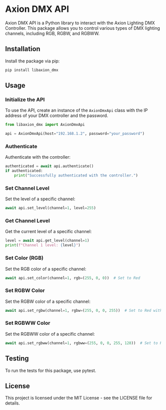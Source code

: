 # Axion DMX API

Axion DMX API is a Python library to interact with the Axion Lighting DMX Controller. This package allows you to control various types of DMX lighting channels, including RGB, RGBW, and RGBWW.

## Installation

Install the package via pip:

```bash
pip install libaxion_dmx
```

## Usage

### Initialize the API

To use the API, create an instance of the `AxionDmxApi` class with the IP address of your DMX controller and the password.

```python
from libaxion_dmx import AxionDmxApi

api = AxionDmxApi(host="192.168.1.2", password="your_password")
```

### Authenticate

Authenticate with the controller:

```python
authenticated = await api.authenticate()
if authenticated:
    print("Successfully authenticated with the controller.")
```

### Set Channel Level

Set the level of a specific channel:

```python
await api.set_level(channel=1, level=255)
```

### Get Channel Level

Get the current level of a specific channel:

```python
level = await api.get_level(channel=1)
print(f"Channel 1 level: {level}")
```

### Set Color (RGB)

Set the RGB color of a specific channel:

```python
await api.set_color(channel=1, rgb=(255, 0, 0))  # Set to Red
```

### Set RGBW Color

Set the RGBW color of a specific channel:

```python
await api.set_rgbw(channel=1, rgbw=(255, 0, 0, 255))  # Set to Red with White
```

### Set RGBWW Color

Set the RGBWW color of a specific channel:

```python
await api.set_rgbww(channel=1, rgbww=(255, 0, 0, 255, 128))  # Set to Red with Warm White
```

## Testing

To run the tests for this package, use pytest.

## License

This project is licensed under the MIT License - see the LICENSE file for details.